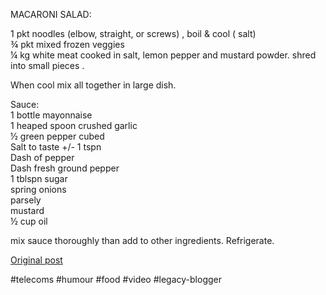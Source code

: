 <!--
date: '2008-09-05'
published: true
slug: 2008-09-recipe-julie-mums-macaroni-salad
time_to_read: 5
title: 'Recipe: Julie (mums) Macaroni Salad'
-->

MACARONI SALAD:  
  
1 pkt noodles (elbow, straight, or screws) , boil & cool ( salt)  
 ¾ pkt mixed frozen veggies  
 ¼ kg white meat cooked in salt, lemon pepper and mustard powder. shred into small pieces .  
  
When cool mix all together in large dish.  
  
Sauce:  
1 bottle mayonnaise  
1 heaped spoon crushed garlic  
½ green pepper cubed  
Salt to taste +/- 1 tspn  
Dash of pepper  
Dash fresh ground pepper  
1 tblspn sugar  
spring onions  
parsely  
mustard  
½ cup oil  
  
mix sauce thoroughly than add to other ingredients. Refrigerate.

[Original post](https://ysfk.blogspot.com/2008/09/recipe-julie-mums-macaroni-salad.html)

#telecoms #humour #food #video #legacy-blogger 